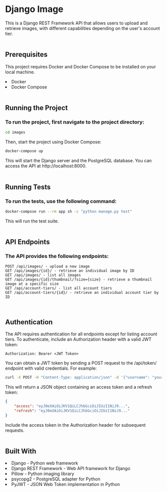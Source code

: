 # Django Image
This is a Django REST Framework API that allows users to upload and retrieve images, with different capabilities depending on the user's account tier.  
<br>

## Prerequisites
This project requires Docker and Docker Compose to be installed on your local machine.

<li>Docker  
<li>Docker Compose  
<br><br>


## Running the Project
### To run the project, first navigate to the project directory:

```sh
cd images
```
Then, start the project using Docker Compose:

```sh
docker-compose up
```
This will start the Django server and the PostgreSQL database. You can access the API at http://localhost:8000.
<br><br>

## Running Tests
### To run the tests, use the following command:

```sh
docker-compose run --rm app sh -c "python manage.py test"
```
This will run the test suite.  
<br>

## API Endpoints
### The API provides the following endpoints:

```
POST /api/images/ - upload a new image
GET /api/images/{id}/ - retrieve an individual image by ID
GET /api/images/ - list all images
GET /api/images/{id}/thumbnail/?size={size} - retrieve a thumbnail image at a specific size
GET /api/account-tiers/ - list all account tiers
GET /api/account-tiers/{id}/ - retrieve an individual account tier by ID
```
<br>

## Authentication
The API requires authentication for all endpoints except for listing account tiers. To authenticate, include an Authorization header with a valid JWT token:

```
Authorization: Bearer <JWT Token>
```
You can obtain a JWT token by sending a POST request to the /api/token/ endpoint with valid credentials. For example:


```sh
curl -X POST -H "Content-Type: application/json" -d '{"username": "your-username", "password": "your-password"}' http://localhost:8000/api/token/
```
This will return a JSON object containing an access token and a refresh token:

```json
{
    "access": "eyJ0eXAiOiJKV1QiLCJhbGciOiJIUzI1NiJ9...",
    "refresh": "eyJ0eXAiOiJKV1QiLCJhbGciOiJIUzI1NiJ9..."
}
```
Include the access token in the Authorization header for subsequent requests.  
<br>


## Built With
<li> Django - Python web framework  
<li> Django REST Framework - Web API framework for Django  
<li> Pillow - Python imaging library  
<li> psycopg2 - PostgreSQL adapter for Python  
<li> PyJWT - JSON Web Token implementation in Python  
<br><br>
